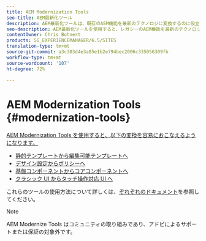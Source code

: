 ```yaml
---
title: AEM Modernization Tools
seo-title: AEM最新化ツール
description: AEM最新化ツールは、既存のAEM機能を最新のテクノロジに変換するのに役立ちます。
seo-description: AEM最新化ツールを使用すると、レガシーのAEM機能を最新のテクノロジに簡単に変換できます。
contentOwner: Chris Bohnert
products: SG_EXPERIENCEMANAGER/6.5/SITES
translation-type: tm+mt
source-git-commit: a3c303d4e3a85e1b2e794bec2006c335056309fb
workflow-type: tm+mt
source-wordcount: '107'
ht-degree: 72%

---
```



# AEM Modernization Tools {#modernization-tools}

[AEM Modernization Tools を使用すると、以下の変換を容易におこなえるようになります。](http://opensource.adobe.com/aem-modernize-tools/)

* [](page-templates-static.md)[静的テンプレートから編集可能テンプレートへ](page-templates-editable.md)
* [](page-templates-static.md)[デザイン設定からポリシーへ](page-templates-editable.md)
* [](/help/sites-authoring/default-components-foundation.md)[基盤コンポーネントからコアコンポーネントへ](https://docs.adobe.com/content/help/ja-JP/experience-manager-core-components/using/introduction.html)
* [](website.md)[クラシック UI からタッチ操作対応 UI へ](touch-ui-concepts.md)

これらのツールの使用方法について詳しくは、[ぞれぞれのドキュメント](http://opensource.adobe.com/aem-modernize-tools/)を参照してください。

>[!NOTE]
>
>AEM Modernize Tools はコミュニティの取り組みであり、アドビによるサポートまたは保証の対象外です。